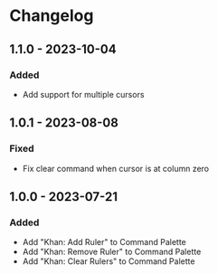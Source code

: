 # Changelog

## 1.1.0 - 2023-10-04

### Added

- Add support for multiple cursors

## 1.0.1 - 2023-08-08

### Fixed

- Fix clear command when cursor is at column zero

## 1.0.0 - 2023-07-21

### Added

- Add "Khan: Add Ruler" to Command Palette
- Add "Khan: Remove Ruler" to Command Palette
- Add "Khan: Clear Rulers" to Command Palette
